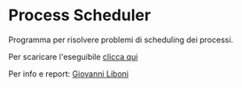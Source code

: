 Process Scheduler
================

Programma per risolvere problemi di scheduling dei processi.

Per scaricare l'eseguibile [clicca qui](https://bitbucket.org/giovanni_liboni/processscheduler/downloads)

Per info e report: [Giovanni Liboni](mailto:giovanni.liboni@live.com)
